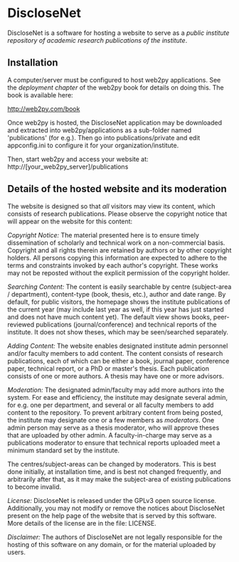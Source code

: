 # DiscloseNet

DiscloseNet is a software for hosting a website to serve as a *public 
institute repository of academic research publications of the 
institute*.

## Installation

A computer/server must be configured to host web2py applications. See the 
*deployment chapter* of the web2py book for details on doing this. The book is available here:

http://web2py.com/book

Once web2py is hosted, the DiscloseNet application may be downloaded and extracted into 
web2py/applications as a sub-folder named 'publications' (for 
e.g.). Then go into publications/private and edit appconfig.ini to 
configure it for your organization/institute.

Then, start web2py and access your website at: http://[your_web2py_server]/publications

## Details of the hosted website and its moderation

The website is designed so that _all_ visitors may view its content, 
which consists of research publications. Please observe the copyright 
notice that will appear on the website for this content:

*Copyright Notice:* The material presented here is to ensure timely 
dissemination of scholarly and technical work on a non-commercial 
basis. Copyright and all rights therein are retained by authors or by 
other copyright holders. All persons copying this information are 
expected to adhere to the terms and constraints invoked by each 
author's copyright. These works may not be reposted without the 
explicit permission of the copyright holder.

*Searching Content:* The content is easily searchable by centre 
(subject-area / department), content-type (book, thesis, etc.), author 
and date range. By default, for public visitors, the homepage shows the 
institute publications of the current year (may include last year as 
well, if this year has just started and does not have much content 
yet). The default view shows books, peer-reviewed publications 
(journal/conference) and technical reports of the institute. It does 
not show theses, which may be seen/searched separately.

*Adding Content:* The website enables designated institute admin 
personnel and/or faculty members to add content. The content consists 
of research publications, each of which can be either a book, journal 
paper, conference paper, technical report, or a PhD or master's 
thesis. Each publication consists of one or more authors. A thesis may 
have one or more advisors.

*Moderation:* The designated admin/faculty may add more authors into the 
system. For ease and efficiency, the institute may designate several 
admin, for e.g. one per department, and several or all faculty members 
to add content to the repository. To prevent arbitrary content from 
being posted, the institute may designate one or a few members as 
_moderators_. One admin person may serve as a thesis moderator, 
who will approve theses that are uploaded by other admin. A 
faculty-in-charge may serve as a publications moderator to ensure that 
technical reports uploaded meet a minimum standard set by the 
institute.

The centres/subject-areas can be changed by moderators. This is 
best done initially, at installation time, and is best not changed 
frequently, and arbitrarily after that, as it may make the subject-area 
of existing publications to become invalid.

*License:* DiscloseNet is released under the GPLv3 open source license. 
Additionally, you may not modify or remove the notices about 
DiscloseNet present on the help page of the website that is served by 
this software. More details of the license are in the file: LICENSE.

*Disclaimer:* The authors of DiscloseNet are not legally responsible 
for the hosting of this software on any domain, or for the material 
uploaded by users.
